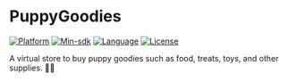 # PuppyGoodies

[![Platform](https://img.shields.io/badge/platform-Android-228B22.svg)](https://github.com/rickydam/PuppyGoodies/blob/master/app/build.gradle)
[![Min-sdk](https://img.shields.io/badge/minSdk-23-9932CC.svg)](https://github.com/rickydam/PuppyGoodies/blob/master/app/build.gradle)
[![Language](https://img.shields.io/badge/language-Kotlin-F18E33.svg)](https://github.com/rickydam/PuppyGoodies/blob/master/app/build.gradle)
[![License](https://img.shields.io/packagist/l/doctrine/orm.svg)](https://github.com/rickydam/PuppyGoodies/blob/master/LICENSE)

A virtual store to buy puppy goodies such as food, treats, toys, and other supplies. 🛒🐶
